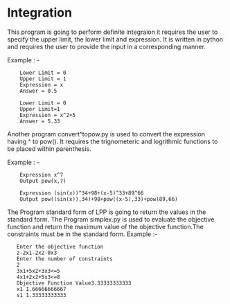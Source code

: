 # Integration

This program is going to perform definite integraion it requires the user to specify the upper limit, the lower limit and expression.
It is written in python and requires the user to provide the input in a corresponding manner.

Example : -
       
       
        Lower Limit = 0
        Upper Limit = 1
        Expression = x
        Answer = 0.5
        
        Lower Limit = 0
        Upper Limit=1
        Expression = x^2+5
        Answer = 5.33
        
Another program convert^topow.py is used to convert the expression having ^ to pow(). It requires the trignometeric and logrithmic functions to be placed within parenthesis.
  
Example : -
        
        
        Expression x^7
        Output pow(x,7)
        
        Expression (sin(x))^34+98+(x-5)^33+89^66
        Output pow((sin(x)),34)+98+pow((x-5),33)+pow(89,66)
        
The Program standard form of LPP is going to return the values in the standard form.
The Program simplex.py is used to evaluate the objective function and return the maximum value of the objective function.The constraints must be in the standard form.
Example :-

       Enter the objective function
       z-2x1-2x2-0x3
       Enter the number of constraints
       2
       3x1+5x2+3x3<=5
       4x1+2x2+5x3<=8
       Objective Function Value3.33333333333
       x1 1.66666666667
       s1 1.33333333333
